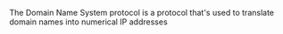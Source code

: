 The Domain Name System protocol is a protocol that's used to translate domain names into numerical IP addresses

